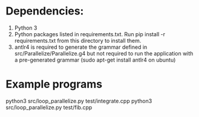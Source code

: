 # Dependencies:
1. Python 3
2. Python packages listed in requirements.txt. Run pip install -r requirements.txt from this directory to install them.
3. antlr4 is required to generate the grammar defined in src/Parallelize/Parallelize.g4 but not required to run the application with a pre-generated grammar (sudo apt-get install antlr4 on ubuntu)

# Example programs
python3 src/loop_parallelize.py test/integrate.cpp
python3 src/loop_parallelize.py test/fib.cpp